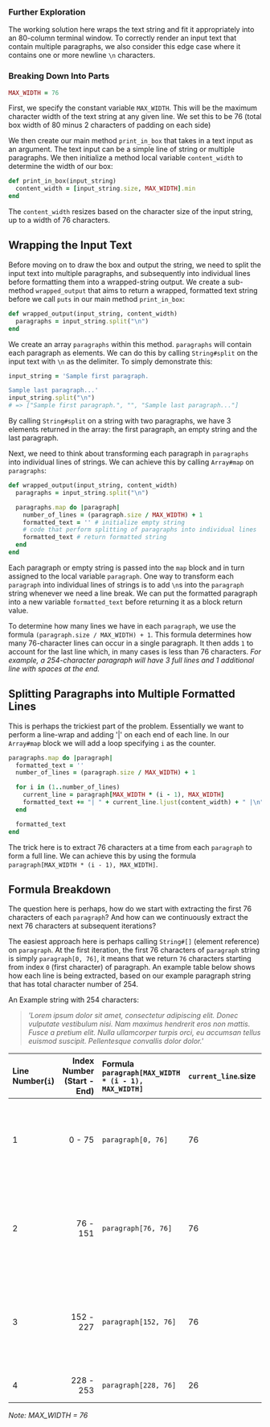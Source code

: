 ### Further Exploration
The working solution here wraps the text string and fit it appropriately into an 80-column terminal window. To correctly render an input text that contain multiple paragraphs, we also consider this edge case where it contains one or more newline `\n` characters.

### Breaking Down Into Parts

```ruby
MAX_WIDTH = 76
```
First, we specify the constant variable `MAX_WIDTH`. This will be the maximum character width of the text string at any given line. We set this to be 76 (total box width of 80 minus 2 characters of padding on each side)

We then create our main method `print_in_box` that takes in a text input as an argument. The text input can be a simple line of string or multiple paragraphs. We then initialize a method local variable `content_width` to determine the width of our box:

```ruby
def print_in_box(input_string)
  content_width = [input_string.size, MAX_WIDTH].min
end
```
The `content_width` resizes based on the character size of the input string, up to a width of 76 characters. 

## Wrapping the Input Text
Before moving on to draw the box and output the string, we need to split the input text into multiple paragraphs, and subsequently into individual lines before formatting them into a wrapped-string output. We create a sub-method `wrapped_output` that aims to return a wrapped, formatted text string before we call `puts` in our main method `print_in_box`:

```ruby
def wrapped_output(input_string, content_width)
  paragraphs = input_string.split("\n")
end
```
We create an array `paragraphs` within this method. `paragraphs` will contain each paragraph as elements. We can do this by calling `String#split` on the input text with `\n` as the delimiter.
To simply demonstrate this:

```ruby
input_string = 'Sample first paragraph.

Sample last paragraph...'
input_string.split("\n")
# => ["Sample first paragraph.", "", "Sample last paragraph..."]
```
By calling `String#split` on a string with two paragraphs, we have 3 elements returned in the array: the first paragraph, an empty string and the last paragraph.

Next, we need to think about transforming each paragraph in `paragraphs` into individual lines of strings. We can achieve this by calling `Array#map` on `paragraphs`:

```ruby
def wrapped_output(input_string, content_width)
  paragraphs = input_string.split("\n")

  paragraphs.map do |paragraph|
    number_of_lines = (paragraph.size / MAX_WIDTH) + 1
    formatted_text = '' # initialize empty string
    # code that perform splitting of paragraphs into individual lines
    formatted_text # return formatted string
  end
end
```
Each paragraph or empty string is passed into the `map` block and in turn assigned to the local variable `paragraph`. One way to transform each `paragraph` into individual lines of strings is to add `\n`s into the `paragraph` string whenever we need a line break. We can put the formatted paragraph into a new variable `formatted_text` before returning it as a block return value.

To determine how many lines we have in each `paragraph`, we use the formula `(paragraph.size / MAX_WIDTH) + 1`. This formula determines how many 76-character lines can occur in a single paragraph. It then adds `1` to account for the last line which, in many cases is less than 76 characters. *For example, a 254-character paragraph will have 3 full lines and 1 additional line with spaces at the end.*

## Splitting Paragraphs into Multiple Formatted Lines
This is perhaps the trickiest part of the problem. Essentially we want to perform a line-wrap and adding '|' on each end of each line. In our `Array#map` block we will add a loop specifying `i` as the counter.

```ruby
paragraphs.map do |paragraph|
  formatted_text = ''
  number_of_lines = (paragraph.size / MAX_WIDTH) + 1

  for i in (1..number_of_lines)
    current_line = paragraph[MAX_WIDTH * (i - 1), MAX_WIDTH]
    formatted_text += "| " + current_line.ljust(content_width) + " |\n"
  end

  formatted_text
end
```
The trick here is to extract 76 characters at a time from each `paragraph` to form a full line. We can achieve this by using the formula `paragraph[MAX_WIDTH * (i - 1), MAX_WIDTH]`. 

## Formula Breakdown
The question here is perhaps, how do we start with extracting the first 76 characters of each `paragraph`? And how can we continuously extract the next 76 characters at subsequent iterations?

The easiest approach here is perhaps calling `String#[]` (element reference) on `paragraph`. At the first iteration, the first 76 characters of `paragraph` string is simply `paragraph[0, 76]`, it means that we return `76` characters starting from index `0` (first character) of paragraph. 
An example table below shows how each line is being extracted, based on our example paragraph string that has total character number of 254.

An Example string with 254 characters:
> 
>*'Lorem ipsum dolor sit amet, consectetur adipiscing elit. Donec vulputate vestibulum nisi. Nam maximus hendrerit eros non mattis. Fusce a pretium elit. Nulla ullamcorper turpis orci, eu accumsan tellus euismod suscipit. Pellentesque convallis dolor dolor.'*

| Line Number(`i`) | Index Number (Start - End) | Formula `paragraph[MAX_WIDTH * (i - 1), MAX_WIDTH]` | `current_line`.size |  `p current_line`                                                                 |
| :---             | ---:                       | :---                                                | ---                 | ---                                                                            |
| 1                | 0  - 75                    | `paragraph[0, 76]`                                  | 76                  | 'Lorem ipsum dolor sit amet, consectetur adipiscing elit. Donec vulputate ves' |
| 2                | 76  - 151                  | `paragraph[76, 76]`                                 | 76                  | 'tibulum nisi. Nam maximus hendrerit eros non mattis. Fusce a pretium elit. N' |
| 3                | 152 - 227                  | `paragraph[152, 76]`                                | 76                  | 'ulla ullamcorper turpis orci, eu accumsan tellus euismod suscipit. Pellentes' |
| 4                | 228 - 253                  | `paragraph[228, 76]`                                | 26                  | 'que convallis dolor dolor.'                                                   |

*Note: MAX_WIDTH = 76*


